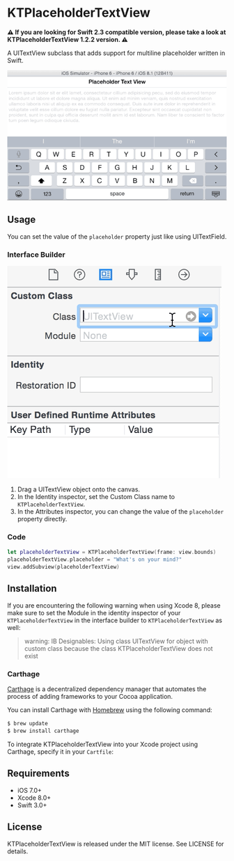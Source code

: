 KTPlaceholderTextView
============

**:warning: If you are looking for Swift 2.3 compatible version, please take a look at KTPlaceholderTextView 1.2.2 version. :warning:**

A UITextView subclass that adds support for multiline placeholder written in Swift.

![PlaceholderTextView](https://github.com/KeenTeam1990/KTPlaceHolderTextView/blob/master/Screenshots/preview.gif)

## Usage

You can set the value of the `placeholder` property just like using UITextField.

### Interface Builder

![Storyboard](https://github.com/KeenTeam1990/KTPlaceHolderTextView/blob/master/Screenshots/storyboard-setting.gif)

1. Drag a UITextView object onto the canvas.
2. In the Identity inspector, set the Custom Class name to `KTPlaceholderTextView`.
3. In the Attributes inspector, you can change the value of the `placeholder` property directly.

### Code

```swift
let placeholderTextView = KTPlaceholderTextView(frame: view.bounds)
placeholderTextView.placeholder = "What's on your mind?"
view.addSubview(placeholderTextView)
```
## Installation

If you are encountering the following warning when using Xcode 8, please make sure to set the Module in the identity inspector of your `KTPlaceholderTextView` in the interface builder to `KTPlaceholderTextView` as well:


> warning: IB Designables: Using class UITextView for object with custom class because the class KTPlaceholderTextView does not exist

### Carthage

[Carthage](https://github.com/Carthage/Carthage) is a decentralized dependency manager that automates the process of adding frameworks to your Cocoa application.

You can install Carthage with [Homebrew](http://brew.sh/) using the following command:

```bash
$ brew update
$ brew install carthage
```

To integrate KTPlaceholderTextView into your Xcode project using Carthage, specify it in your `Cartfile`:

## Requirements

- iOS 7.0+
- Xcode 8.0+
- Swift 3.0+

## License

KTPlaceholderTextView is released under the MIT license. See LICENSE for details.
